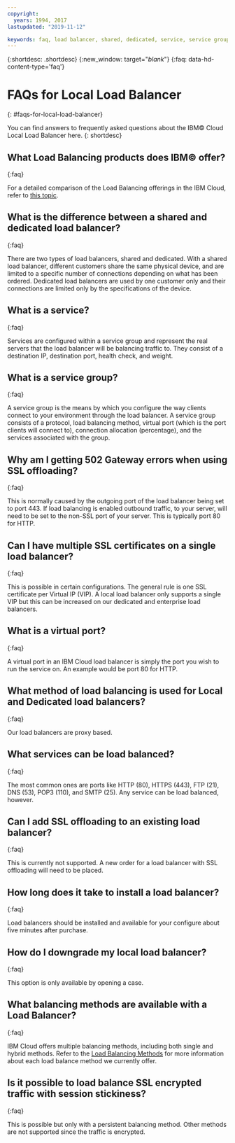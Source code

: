 ```yaml
---
copyright:
  years: 1994, 2017
lastupdated: "2019-11-12"

keywords: faq, load balancer, shared, dedicated, service, service group, support, errors
---
```


{:shortdesc: .shortdesc}
{:new_window: target="_blank_"}
{:faq: data-hd-content-type='faq'}

# FAQs for Local Load Balancer
{: #faqs-for-local-load-balancer}

You can find answers to frequently asked questions about the IBM© Cloud Local Load Balancer here.
{: shortdesc}

## What Load Balancing products does IBM© offer?
{:faq}

For a detailed comparison of the Load Balancing offerings in the IBM Cloud, refer to [this topic](/docs/infrastructure/loadbalancer-service?topic=loadbalancer-service-explore).

## What is the difference between a shared and dedicated load balancer?
{:faq}

There are two types of load balancers, shared and dedicated. With a shared load balancer, different customers share the same physical device, and are limited to a specific number of connections depending on what has been ordered. Dedicated load balancers are used by one customer only and their connections are limited only by the specifications of the device.

## What is a service?
{:faq}

Services are configured within a service group and represent the real servers that the load balancer will be balancing traffic to. They consist of a destination IP, destination port, health check, and weight.

## What is a service group?
{:faq}

A service group is the means by which you configure the way clients connect to your environment through the load balancer. A service group consists of a protocol, load balancing method, virtual port (which is the port clients will connect to), connection allocation (percentage), and the services associated with the group.

## Why am I getting 502 Gateway errors when using SSL offloading?
{:faq}

This is normally caused by the outgoing port of the load balancer being set to port 443.  If load balancing is enabled outbound traffic, to your server, will need to be set to the non-SSL port of your server.  This is typically port 80 for HTTP.

## Can I have multiple SSL certificates on a single load balancer?
{:faq}

This is possible in certain configurations.  The general rule is one SSL certificate per Virtual IP (VIP). A local load balancer only supports a single VIP but this can be increased on our dedicated and enterprise load balancers.

## What is a virtual port?
{:faq}

A virtual port in an IBM Cloud load balancer is simply the port you wish to run the service on. An example would be port 80 for HTTP.

## What method of load balancing is used for Local and Dedicated load balancers?
{:faq}

Our load balancers are proxy based.

## What services can be load balanced?
{:faq}

The most common ones are ports like HTTP (80), HTTPS (443), FTP (21), DNS (53), POP3 (110), and SMTP (25). Any service can be load balanced, however.

## Can I add SSL offloading to an existing load balancer?
{:faq}

This is currently not supported. A new order for a load balancer with SSL offloading will need to be placed.

## How long does it take to install a load balancer?
{:faq}

Load balancers should be installed and available for your configure about five minutes after purchase.

## How do I downgrade my local load balancer?
{:faq}

This option is only available by opening a case.

## What balancing methods are available with a Load Balancer?
{:faq}

IBM Cloud offers multiple balancing methods, including both single and hybrid methods.  Refer to the [Load Balancing Methods](/docs/infrastructure/local-load-balancer?topic=local-load-balancer-load-balancing-methods) for more information about each load balance method we currently offer.

## Is it possible to load balance SSL encrypted traffic with session stickiness?
{:faq}

This is possible but only with a persistent balancing method. Other methods are not supported since the traffic is encrypted.
